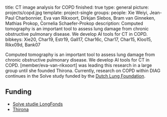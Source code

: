 title: CT image analysis for COPD
finished: true
type: general
picture: projects/copd.jpg
template: project-single
groups: 
people: Xie Weiyi, Jean-Paul Charbonnier, Eva van Rikxoort, Dirkjan Slebos, Bram van Ginneken, Mathias Prokop, Cornelia Schaefer-Prokop
description: Computed tomography is an important tool to assess lung damage from chronic obstructive pulmonary disease. We develop AI tools for CT in COPD. 
bibkeys: Xie20, Char19, Estr19, Gall17, Char16c, Char17, Char15, Kloo15, Rikx09d, Bank07

Computed tomography is an important tool to assess lung damage from chronic obstructive pulmonary disease. We develop AI tools for CT in COPD. [member/eva-van-rikxoort] was leading this research in a large group until she founded Thirona. Currently, research on COPD within DIAG continues in the Solve study funded by the [Dutch Lung Foundation](https://research.longfonds.nl/lung-foundation-netherlands).

## Funding
* [Solve studie LongFonds](https://www.bicumcg.nl/research/onderzoek-copd/ventielen/)
* [Thirona](https://thirona.eu/)
